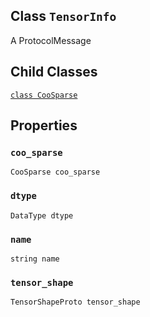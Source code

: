 

## Class  `TensorInfo` 
A ProtocolMessage

## Child Classes
[ `class CooSparse` ](https://tensorflow.google.cn/api_docs/python/tf/compat/v1/TensorInfo/CooSparse)

## Properties


###  `coo_sparse` 
 `CooSparse coo_sparse` 

###  `dtype` 
 `DataType dtype` 

###  `name` 
 `string name` 

###  `tensor_shape` 
 `TensorShapeProto tensor_shape` 

